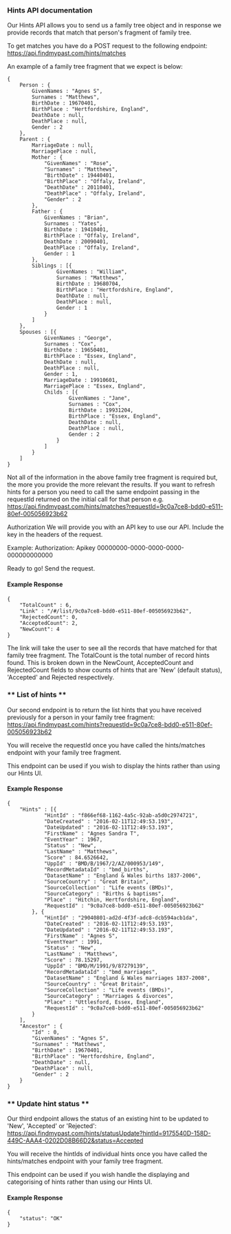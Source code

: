 ### Hints API documentation

Our Hints API allows you to send us a family tree object and in response we provide records that match that person's fragment of family tree.

To get matches you have do a POST request to the following endpoint:
	https://api.findmypast.com/hints/matches

An example of a family tree fragment that we expect is below:
```
{
    Person : {
        GivenNames : "Agnes S",
        Surnames : "Matthews",
        BirthDate : 19670401,
        BirthPlace : "Hertfordshire, England",
        DeathDate : null,
        DeathPlace : null,
        Gender : 2
    },
    Parent : {
        MarriageDate : null,
        MarriagePlace : null,
        Mother : {
            "GivenNames" : "Rose",
            "Surnames" : "Matthews",
            "BirthDate" : 19440401,
            "BirthPlace" : "Offaly, Ireland",
            "DeathDate" : 20110401,
            "DeathPlace" : "Offaly, Ireland",
            "Gender" : 2
        },
        Father : {
            GivenNames : "Brian",
            Surnames : "Yates",
            BirthDate : 19410401,
            BirthPlace : "Offaly, Ireland",
            DeathDate : 20090401,
            DeathPlace : "Offaly, Ireland",
            Gender : 1
        },
        Siblings : [{
                GivenNames : "William",
                Surnames : "Matthews",
                BirthDate : 19680704,
                BirthPlace : "Hertfordshire, England",
                DeathDate : null,
                DeathPlace : null,
                Gender : 1
            }
        ]
    },
    Spouses : [{
            GivenNames : "George",
            Surnames : "Cox",
            BirthDate : 19650401,
            BirthPlace : "Essex, England",
            DeathDate : null,
            DeathPlace : null,
            Gender : 1,
            MarriageDate : 19910601,
            MarriagePlace : "Essex, England",
            Childs : [{
                    GivenNames : "Jane",
                    Surnames : "Cox",
                    BirthDate : 19931204,
                    BirthPlace : "Essex, England",
                    DeathDate : null,
                    DeathPlace : null,
                    Gender : 2
                }
            ]
        }
    ]
}

```

Not all of the information in the above family tree fragment is required but, the more you provide the more relevant the results. If you want to refresh hints for a person you need to call the same endpoint passing in the requestId returned on the initial call for that person e.g.
    https://api.findmypast.com/hints/matches?requestId=9c0a7ce8-bdd0-e511-80ef-005056923b62

Authorization
We will provide you with an API key to use our API. Include the key in the headers of the request.

Example: 
   Authorization: Apikey 00000000-0000-0000-0000-000000000000


Ready to go! Send the request.

#### Example Response
```
{
    "TotalCount" : 6,
    "Link" : "/#/list/9c0a7ce8-bdd0-e511-80ef-005056923b62",
    "RejectedCount": 0,
    "AcceptedCount": 2,
    "NewCount": 4
}
```

The link will take the user to see all the records that have matched for that family tree fragment. The TotalCount is the total number of record hints found. This is broken down in the NewCount, AcceptedCount and RejectedCount fields to show counts of hints that are 'New' (default status), 'Accepted' and Rejected respectively.

### ** List of hints **

Our second endpoint is to return the list hints that you have received previously for a person in your family tree fragment:
   https://api.findmypast.com/hints?requestId=9c0a7ce8-bdd0-e511-80ef-005056923b62  

You will receive the requestId once you have called the hints/matches endpoint with your family tree fragment.

This endpoint can be used if you wish to display the hints rather than using our Hints UI.

#### Example Response
```
{
    "Hints" : [{
            "HintId" : "f866ef68-1162-4a5c-92ab-a5d0c2974721",
            "DateCreated" : "2016-02-11T12:49:53.193",
            "DateUpdated" : "2016-02-11T12:49:53.193",
            "FirstName" : "Agnes Sandra T",
            "EventYear" : ​1967,
            "Status" : "New",
            "LastName" : "Matthews",
            "Score" : ​84.6526642,
            "UppId" : "BMD/B/1967/2/AZ/000953/149",
            "RecordMetadataId" : "bmd_births",
            "DatasetName" : "England & Wales births 1837-2006",
            "SourceCountry" : "Great Britain",
            "SourceCollection" : "Life events (BMDs)",
            "SourceCategory" : "Births & baptisms",
            "Place" : "Hitchin, Hertfordshire, England",
            "RequestId" : "9c0a7ce8-bdd0-e511-80ef-005056923b62"
        }, {
            "HintId" : "29040801-ad2d-4f3f-adc8-dcb594acb1da",
            "DateCreated" : "2016-02-11T12:49:53.193",
            "DateUpdated" : "2016-02-11T12:49:53.193",
            "FirstName" : "Agnes S",
            "EventYear" : ​1991,
            "Status" : "New",
            "LastName" : "Matthews",
            "Score" : ​78.15297,
            "UppId" : "BMD/M/1991/9/87279139",
            "RecordMetadataId" : "bmd_marriages",
            "DatasetName" : "England & Wales marriages 1837-2008",
            "SourceCountry" : "Great Britain",
            "SourceCollection" : "Life events (BMDs)",
            "SourceCategory" : "Marriages & divorces",
            "Place" : "Uttlesford, Essex, England",
            "RequestId" : "9c0a7ce8-bdd0-e511-80ef-005056923b62"
        }
    ],
    "Ancestor" : {
        "Id" : ​0,
        "GivenNames" : "Agnes S",
        "Surnames" : "Matthews",
        "BirthDate" : ​19670401,
        "BirthPlace" : "Hertfordshire, England",
        "DeathDate" : null,
        "DeathPlace" : null,
        "Gender" : ​2
    }
}

```

### ** Update hint status **

Our third endpoint allows the status of an existing hint to be updated to 'New', 'Accepted' or 'Rejected':
   https://api.findmypast.com/hints/statusUpdate?hintId=9175540D-158D-449C-AAA4-0202D08B66D2&status=Accepted

You will receive the hintIds of individual hints once you have called the hints/matches endpoint with your family tree fragment.

This endpoint can be used if you wish handle the displaying and categorising of hints rather than using our Hints UI.

#### Example Response
```
{
    "status": "OK"
}
```